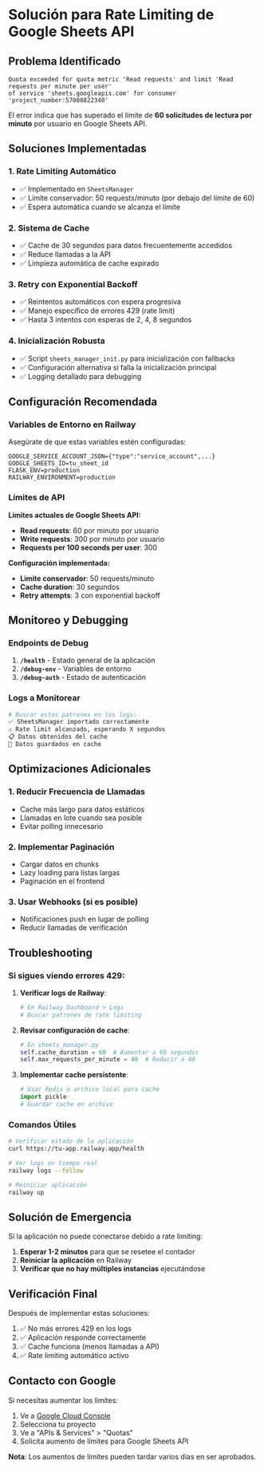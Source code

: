 # Solución para Rate Limiting de Google Sheets API

## Problema Identificado

```
Quota exceeded for quota metric 'Read requests' and limit 'Read requests per minute per user' 
of service 'sheets.googleapis.com' for consumer 'project_number:57008822340'
```

El error indica que has superado el límite de **60 solicitudes de lectura por minuto** por usuario en Google Sheets API.

## Soluciones Implementadas

### 1. **Rate Limiting Automático**
- ✅ Implementado en `SheetsManager`
- ✅ Límite conservador: 50 requests/minuto (por debajo del límite de 60)
- ✅ Espera automática cuando se alcanza el límite

### 2. **Sistema de Cache**
- ✅ Cache de 30 segundos para datos frecuentemente accedidos
- ✅ Reduce llamadas a la API
- ✅ Limpieza automática de cache expirado

### 3. **Retry con Exponential Backoff**
- ✅ Reintentos automáticos con espera progresiva
- ✅ Manejo específico de errores 429 (rate limit)
- ✅ Hasta 3 intentos con esperas de 2, 4, 8 segundos

### 4. **Inicialización Robusta**
- ✅ Script `sheets_manager_init.py` para inicialización con fallbacks
- ✅ Configuración alternativa si falla la inicialización principal
- ✅ Logging detallado para debugging

## Configuración Recomendada

### Variables de Entorno en Railway

Asegúrate de que estas variables estén configuradas:

```
GOOGLE_SERVICE_ACCOUNT_JSON={"type":"service_account",...}
GOOGLE_SHEETS_ID=tu_sheet_id
FLASK_ENV=production
RAILWAY_ENVIRONMENT=production
```

### Límites de API

**Límites actuales de Google Sheets API:**
- **Read requests**: 60 por minuto por usuario
- **Write requests**: 300 por minuto por usuario
- **Requests per 100 seconds per user**: 300

**Configuración implementada:**
- **Límite conservador**: 50 requests/minuto
- **Cache duration**: 30 segundos
- **Retry attempts**: 3 con exponential backoff

## Monitoreo y Debugging

### Endpoints de Debug

1. **`/health`** - Estado general de la aplicación
2. **`/debug-env`** - Variables de entorno
3. **`/debug-auth`** - Estado de autenticación

### Logs a Monitorear

```bash
# Buscar estos patrones en los logs:
✅ SheetsManager importado correctamente
⚠️ Rate limit alcanzado, esperando X segundos
📋 Datos obtenidos del cache
💾 Datos guardados en cache
```

## Optimizaciones Adicionales

### 1. **Reducir Frecuencia de Llamadas**

- Cache más largo para datos estáticos
- Llamadas en lote cuando sea posible
- Evitar polling innecesario

### 2. **Implementar Paginación**

- Cargar datos en chunks
- Lazy loading para listas largas
- Paginación en el frontend

### 3. **Usar Webhooks (si es posible)**

- Notificaciones push en lugar de polling
- Reducir llamadas de verificación

## Troubleshooting

### Si sigues viendo errores 429:

1. **Verificar logs de Railway**:
   ```bash
   # En Railway Dashboard > Logs
   # Buscar patrones de rate limiting
   ```

2. **Revisar configuración de cache**:
   ```python
   # En sheets_manager.py
   self.cache_duration = 60  # Aumentar a 60 segundos
   self.max_requests_per_minute = 40  # Reducir a 40
   ```

3. **Implementar cache persistente**:
   ```python
   # Usar Redis o archivo local para cache
   import pickle
   # Guardar cache en archivo
   ```

### Comandos Útiles

```bash
# Verificar estado de la aplicación
curl https://tu-app.railway.app/health

# Ver logs en tiempo real
railway logs --follow

# Reiniciar aplicación
railway up
```

## Solución de Emergencia

Si la aplicación no puede conectarse debido a rate limiting:

1. **Esperar 1-2 minutos** para que se resetee el contador
2. **Reiniciar la aplicación** en Railway
3. **Verificar que no hay múltiples instancias** ejecutándose

## Verificación Final

Después de implementar estas soluciones:

1. ✅ No más errores 429 en los logs
2. ✅ Aplicación responde correctamente
3. ✅ Cache funciona (menos llamadas a API)
4. ✅ Rate limiting automático activo

## Contacto con Google

Si necesitas aumentar los límites:

1. Ve a [Google Cloud Console](https://console.cloud.google.com)
2. Selecciona tu proyecto
3. Ve a "APIs & Services" > "Quotas"
4. Solicita aumento de límites para Google Sheets API

**Nota**: Los aumentos de límites pueden tardar varios días en ser aprobados. 